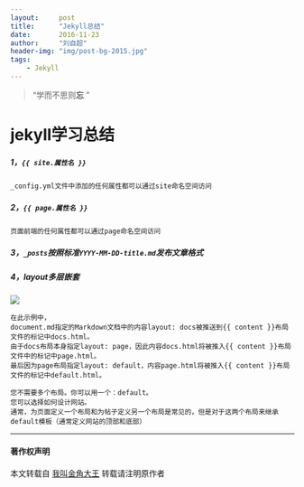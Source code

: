 ```yaml
---
layout:     post
title:      "Jekyll总结"
date:       2016-11-23
author:     "刘自超"
header-img: "img/post-bg-2015.jpg"
tags:
    - Jekyll
---
```


> “学而不思则**忘** ”



# jekyll学习总结

##### 1，`{{ site.属性名 }}`  

```
_config.yml文件中添加的任何属性都可以通过site命名空间访问
```

##### 2，`{{ page.属性名 }}`

```
页面前端的任何属性都可以通过page命名空间访问
```

##### 3，`_posts`按照标准`YYYY-MM-DD-title.md`发布文章格式

##### 4，layout多层嵌套

![](https://github.com/bigdatajava/blogspot/raw/master/img/tuchuang/ok.png)

```
在此示例中，
document.md指定的Markdown文档中的内容layout: docs被推送到{{ content }}布局文件的标记中docs.html。
由于docs布局本身指定layout: page，因此内容docs.html将被推入{{ content }}布局文件中的标记中page.html。
最后因为page布局指定layout: default，内容page.html将被推入{{ content }}布局文件的标记中default.html。
```

```
您不需要多个布局。你可以用一个：default。
您可以选择如何设计网站。
通常，为页面定义一个布局和为帖子定义另一个布局是常见的，但是对于这两个布局来继承default模板（通常定义网站的顶部和底部）
```

------



#### 著作权声明

本文转载自 [我叫金角大王](https://blog.csdn.net/u014459326/article/details/53367333 ) 转载请注明原作者
